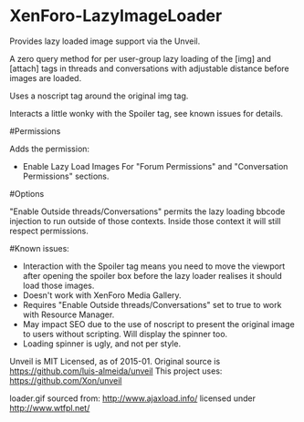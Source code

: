 XenForo-LazyImageLoader
======================

Provides lazy loaded image support via the Unveil.

A zero query method for per user-group lazy loading of the [img] and [attach] tags in threads and conversations with adjustable distance before images are loaded.

Uses a noscript tag around the original img tag.

Interacts a little wonky with the Spoiler tag, see known issues for details.

#Permissions

Adds the permission:
- Enable Lazy Load Images
For "Forum Permissions" and "Conversation Permissions" sections.



#Options

"Enable Outside threads/Conversations" permits the lazy loading bbcode injection to run outside of those contexts. Inside those context it will still respect permissions.

#Known issues:

- Interaction with the Spoiler tag means you need to move the viewport after opening the spoiler box before the lazy loader realises it should load those images.
- Doesn't work with XenForo Media Gallery.
- Requires "Enable Outside threads/Conversations" set to true to work with Resource Manager.
- May impact SEO due to the use of noscript to present the original image to users without scripting. Will display the spinner too.
- Loading spinner is ugly, and not per style.


Unveil is MIT Licensed, as of 2015-01. 
Original source is https://github.com/luis-almeida/unveil
This project uses: https://github.com/Xon/unveil

loader.gif sourced from: http://www.ajaxload.info/ licensed under http://www.wtfpl.net/
